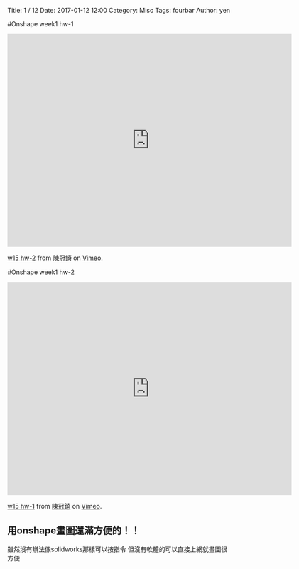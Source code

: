 Title: 1 / 12 
Date: 2017-01-12 12:00
Category: Misc
Tags: fourbar
Author: yen


<!-- PELICAN_END_SUMMARY -->
#Onshape week1 hw-1 

<iframe src="https://player.vimeo.com/video/199667968" width="640" height="480" frameborder="0" webkitallowfullscreen mozallowfullscreen allowfullscreen></iframe> <p><a href="https://vimeo.com/199667968">w15 hw-2</a> from <a href="https://vimeo.com/user61603798">陳冠錡</a> on <a href="https://vimeo.com">Vimeo</a>.</p>


#Onshape week1 hw-2
<iframe src="https://player.vimeo.com/video/199667932" width="640" height="480" frameborder="0" webkitallowfullscreen mozallowfullscreen allowfullscreen></iframe> <p><a href="https://vimeo.com/199667932">w15 hw-1</a> from <a href="https://vimeo.com/user61603798">陳冠錡</a> on <a href="https://vimeo.com">Vimeo</a>.</p>



## 用onshape畫圖還滿方便的！！
雖然沒有辦法像solidworks那樣可以按指令
但沒有軟體的可以直接上網就畫圖很方便






